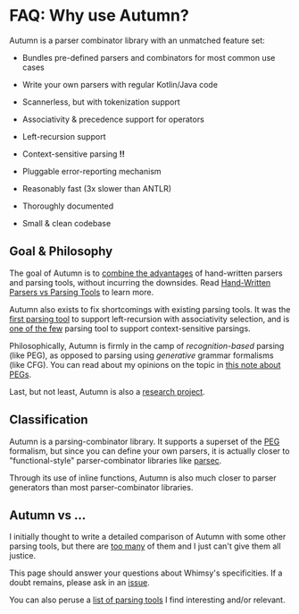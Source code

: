 # FAQ: Why use Autumn?

Autumn is a parser combinator library with an unmatched feature set:

- Bundles pre-defined parsers and combinators for most common use cases

- Write your own parsers with regular Kotlin/Java code

- Scannerless, but with tokenization support

- Associativity & precedence support for operators

- Left-recursion support

- Context-sensitive parsing **!!**

- Pluggable error-reporting mechanism

- Reasonably fast (3x slower than ANTLR)

- Thoroughly documented

- Small & clean codebase

## Goal & Philosophy

The goal of Autumn is to [combine the advantages][handtool] of hand-written parsers and parsing
tools, without incurring the downsides. Read [Hand-Written Parsers vs Parsing Tools][handtool] to
learn more.

[handtool]: faq/hand-vs-tool.md

Autumn also exists to fix shortcomings with existing parsing tools. It was the [first parsing
tool](/doc/autumn/publications/sle2015.md) to support left-recursion with associativity selection, and is
[one of the few](/doc/autumn/publications/sle2016.md) parsing tool to support context-sensitive parsings.

Philosophically, Autumn is firmly in the camp of *recognition-based* parsing (like PEG), as opposed to
parsing using *generative* grammar formalisms (like CFG). You can read about my opinions on the topic
in [this note about PEGs](../notes/peg.md).

Last, but not least, Autumn is also a [research project](publications.md).

## Classification

Autumn is a parsing-combinator library. It supports a superset of the [PEG](peg.md) formalism, but
since you can define your own parsers, it is actually closer to "functional-style" parser-combinator
libraries like [parsec](https://wiki.haskell.org/Parsec).

Through its use of inline functions, Autumn is also much closer to parser generators
than most parser-combinator libraries.

## Autumn vs ...

I initially thought to write a detailed comparison of Autumn with some other parsing tools, but
there are [too many][tools] of them and I just can't give them all justice.

This page should answer your questions about Whimsy's specificities. If a doubt remains, please
ask in an [issue](https://github.com/norswap/whimsy/issues).

You can also peruse a [list of parsing tools][tools] I find interesting and/or relevant.

[tools]: parsing-tools.md